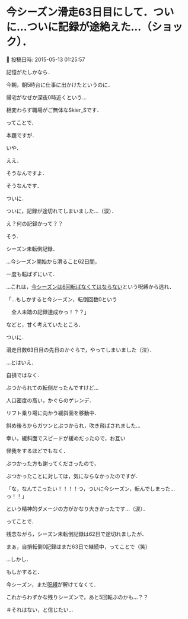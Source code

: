 # 今シーズン滑走63日目にして．ついに…ついに記録が途絶えた…（ショック）．

📅 投稿日時: 2015-05-13 01:25:57

記憶がたしかなら．


今朝，朝5時台に仕事に出かけたというのに．


帰宅がなぜか深夜0時近くという…


相変わらず職場がご無体なSkier_Sです．





ってことで．


本題ですが．


いや．


ええ．


そうなんですよ．


そうなんです．





ついに．


ついに，記録が途切れてしまいました…（涙）．





え？何の記録かって？？


そう．


シーズン未転倒記録．


…今シーズン開始から滑ること62日間，


一度も転ばずにいて．


…これは，[今シーズンは6回転ばなくてはならない](eaa8dd484de871071bee591de597d3e5a.md)という呪縛から逃れ．





「…もしかすると今シーズン，転倒回数0という


　全人未踏の記録達成かっ！？？」





などと，甘く考えていたところ．





ついに．


滑走日数63日目の先日のかぐらで，やってしまいました（泣）．





…とはいえ．


自損ではなく．


ぶつかられての転倒だったんですけど…





人口密度の高い，かぐらのゲレンデ．


リフト乗り場に向かう緩斜面を移動中．


斜め後ろからガツンとぶつかられ，吹き飛ばされました…





幸い，緩斜面でスピードが緩めだったので，お互い


怪我をするほどでもなく．


ぶつかった方も謝ってくださったので，


ぶつかったことに対しては，気にならなかったのですが．


「な，なんてこったい！！！！つ，ついに今シーズン，転んでしまった…っ！！」


という精神的ダメージの方がかなり大きかったです…（涙）．





ってことで．


残念ながら，シーズン未転倒記録は62日で途切れましたが．


まぁ，自損転倒0記録はまだ63日で継続中，ってことで（笑）





…しかし．


もしかすると．


今シーズン，まだ[呪縛](eaa8dd484de871071bee591de597d3e5a.md)が解けてなくて．


これからわずかな残りシーズンで，あと5回転ぶのかも…？？


＃それはない，と信じたい…
